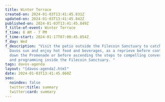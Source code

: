 ```yaml
---
title: Winter Terrace
created-on: 2024-01-03T13:41:45.831Z
updated-on: 2024-01-03T13:41:45.842Z
published-on: 2024-01-03T13:41:45.849Z
f_title-of-event: Winter Terrace
f_time: 8 AM - 7 PM
f_time-start: 2024-01-17T07:00:45.854Z
f_day: Wed
f_description: "Visit the patio outside the Filecoin Sanctuary to catch some
  Davos sun and enjoy hot food and beverages, as a reprieve before continuing
  down the Promenade or before ascending the steps to compelling conversations
  and programming inside the Filecoin Sanctuary. "
tags: davos-agenda
layout: "[davos-agenda].html"
date: 2024-01-03T13:41:45.860Z
seo:
  noindex: false
  twitter:title: summary
  twitter:card: summary
---
```


